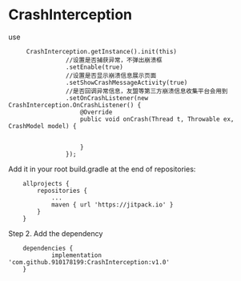 # CrashInterception

use
```
     CrashInterception.getInstance().init(this)
                //设置是否捕获异常，不弹出崩溃框
                .setEnable(true)
                //设置是否显示崩溃信息展示页面
                .setShowCrashMessageActivity(true)
                //是否回调异常信息，友盟等第三方崩溃信息收集平台会用到
                .setOnCrashListener(new CrashInterception.OnCrashListener() {
                    @Override
                    public void onCrash(Thread t, Throwable ex, CrashModel model) {


                    }
                });
```


Add it in your root build.gradle at the end of repositories:
```
	allprojects {
		repositories {
			...
			maven { url 'https://jitpack.io' }
		}
	}
```


Step 2. Add the dependency
```
	dependencies {
	        implementation 'com.github.910178199:CrashInterception:v1.0'
	}
```


